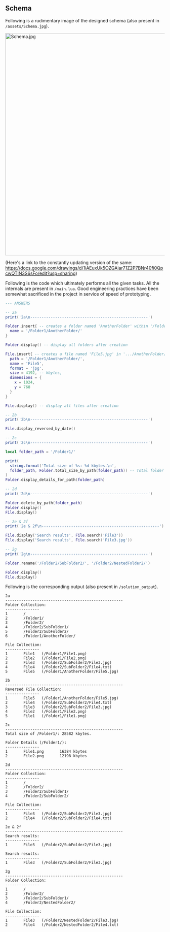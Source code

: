 ## Schema

Following is a rudimentary image of the designed schema (also present in `/assets/Schema.jpg`).

<img src="https://i.imgur.com/eT44776.jpg" alt="Schema.jpg" width="700"/>

(Here's a link to the constantly updating version of the same: https://docs.google.com/drawings/d/1iAEuxUk5OZGAiar71Z2P7BNr40fi0QpcwQTIN3S6sFo/edit?usp=sharing)

Following is the code which ultimately performs all the given tasks. All the internals are present in ```/main.lua```. Good engineering practices have been somewhat sacrificed in the project in service of speed of prototyping.

```lua
--- ANSWERS

-- 2a
print('2a\n----------------------------------------------------')

Folder.insert{ -- creates a folder named 'AnotherFolder' within '/Folder1/'
  name = '/Folder1/AnotherFolder/'
}

Folder.display() -- display all folders after creation

File.insert{ -- creates a file named 'File5.jpg' in '.../AnotherFolder/'
  path = '/Folder1/AnotherFolder/',
  name = 'File5',
  format = 'jpg',
  size = 4192, -- kbytes,
  dimensions = {
    x = 1024,
    y = 768
  }
}

File.display() -- display all files after creation

-- 2b
print('2b\n----------------------------------------------------')

File.display_reversed_by_date()

-- 2c
print('2c\n----------------------------------------------------')

local folder_path = '/Folder1/'

print(
  string.format('Total size of %s: %d kbytes.\n',
  folder_path, Folder.total_size_by_path(folder_path)) -- Total folder size
)
Folder.display_details_for_path(folder_path)

-- 2d
print('2d\n----------------------------------------------------')

Folder.delete_by_path(folder_path)
Folder.display()
File.display()

-- 2e & 2f
print('2e & 2f\n----------------------------------------------------')

File.display('Search results', File.search('File3'))
File.display('Search results', File.search('File3.jpg'))

-- 2g
print('2g\n----------------------------------------------------')

Folder.rename('/Folder2/SubFolder2/', '/Folder2/NestedFolder2/')

Folder.display()
File.display()

```

Following is the corresponding output (also present in ```/solution_output```).

```
2a
----------------------------------------------------
Folder Collection:
---------------
1       /
2       /Folder1/
3       /Folder2/
4       /Folder2/SubFolder1/
5       /Folder2/SubFolder2/
6       /Folder1/AnotherFolder/

File Collection:
---------------
1       File1   (/Folder1/File1.png)
2       File2   (/Folder1/File2.png)
3       File3   (/Folder2/SubFolder2/File3.jpg)
4       File4   (/Folder2/SubFolder2/File4.txt)
5       File5   (/Folder1/AnotherFolder/File5.jpg)

2b
----------------------------------------------------
Reversed File Collection:
---------------
1       File5   (/Folder1/AnotherFolder/File5.jpg)
2       File4   (/Folder2/SubFolder2/File4.txt)
3       File3   (/Folder2/SubFolder2/File3.jpg)
4       File2   (/Folder1/File2.png)
5       File1   (/Folder1/File1.png)

2c
----------------------------------------------------
Total size of /Folder1/: 28582 kbytes.

Folder Details (/Folder1/):
---------------
1       File1.png       16384 kbytes
2       File2.png       12198 kbytes

2d
----------------------------------------------------
Folder Collection:
---------------
1       /
2       /Folder2/
3       /Folder2/SubFolder1/
4       /Folder2/SubFolder2/

File Collection:
---------------
1       File3   (/Folder2/SubFolder2/File3.jpg)
2       File4   (/Folder2/SubFolder2/File4.txt)

2e & 2f
----------------------------------------------------
Search results:
---------------
1       File3   (/Folder2/SubFolder2/File3.jpg)

Search results:
---------------
1       File3   (/Folder2/SubFolder2/File3.jpg)

2g
----------------------------------------------------
Folder Collection:
---------------
1       /
2       /Folder2/
3       /Folder2/SubFolder1/
4       /Folder2/NestedFolder2/

File Collection:
---------------
1       File3   (/Folder2/NestedFolder2/File3.jpg)
2       File4   (/Folder2/NestedFolder2/File4.txt)
```
